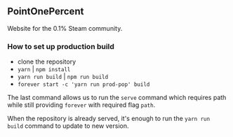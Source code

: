 ## PointOnePercent

Website for the 0.1% Steam community.

### How to set up production build

- clone the repository
- `yarn` | `npm install`
- `yarn run build` | `npm run build`
- `forever start -c 'yarn run prod-pop' build`

The last command allows us to run the `serve` command which requires path while still providing `forever` with required flag `path`.

When the repository is already served, it's enough to run the `yarn run build` command to update to new version.
